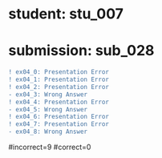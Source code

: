# student: stu_007
# submission: sub_028

```diff
! ex04_0: Presentation Error
! ex04_1: Presentation Error
! ex04_2: Presentation Error
- ex04_3: Wrong Answer
! ex04_4: Presentation Error
- ex04_5: Wrong Answer
! ex04_6: Presentation Error
! ex04_7: Presentation Error
- ex04_8: Wrong Answer
```
#incorrect=9
#correct=0
